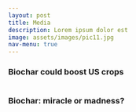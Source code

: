 ```yaml
---
layout: post
title: Media
description: Lorem ipsum dolor est
image: assets/images/pic11.jpg
nav-menu: true
---
```


<!-- Main -->
<div id="main" class="alt">

<!-- One -->
<section id="one">
	<div class="inner">

<h3>Biochar could boost US crops</h3>
<div class="box">
<p><span class="image left"><img src="assets/images/pic09.jpg" alt="" /></span>
	
</div>

<h3>Biochar: miracle or madness?</h3>
<div class="box">
<p><span class="image left"><img src="assets/images/pic09.jpg" alt="" /></span>
	
</div>

</div>
</section>

</div>

